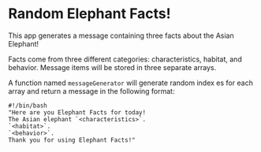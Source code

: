 # Random Elephant Facts! #

This app generates a message containing three facts about the Asian Elephant!

Facts come from three different categories: characteristics, habitat, and behavior. Message items will be stored in three separate arrays.

A function named `messageGenerator` will generate random index es for each array and return a message in the following format:

```
#!/bin/bash
"Here are you Elephant Facts for today!
The Asian elephant `<characteristics>`.  
`<habitat>`.  
`<behavior>`.  
Thank you for using Elephant Facts!"
```
